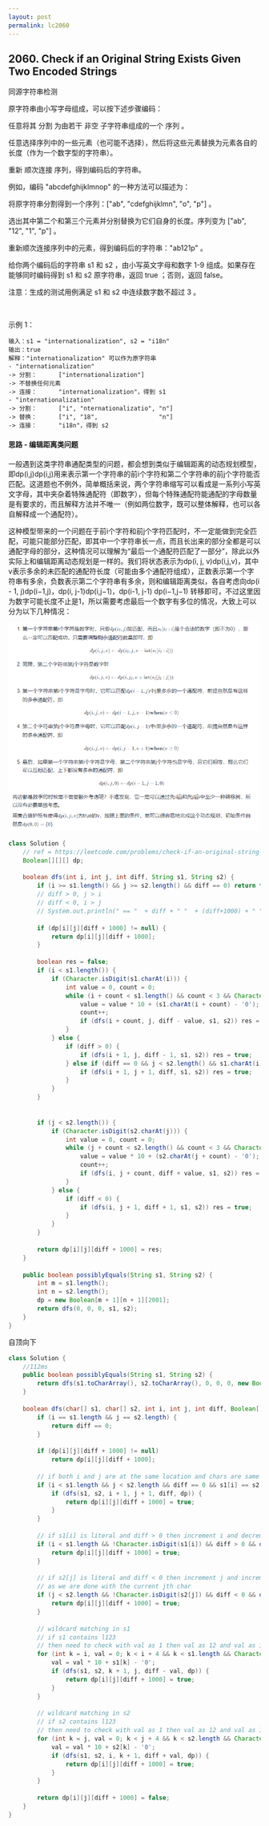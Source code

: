 ```yaml
---
layout: post
permalink: lc2060 
---
```


## 2060. Check if an Original String Exists Given Two Encoded Strings

同源字符串检测

原字符串由小写字母组成，可以按下述步骤编码：

任意将其 分割 为由若干 非空 子字符串组成的一个 序列 。

任意选择序列中的一些元素（也可能不选择），然后将这些元素替换为元素各自的长度（作为一个数字型的字符串）。

重新 顺次连接 序列，得到编码后的字符串。

例如，编码 "abcdefghijklmnop" 的一种方法可以描述为：

将原字符串分割得到一个序列：["ab", "cdefghijklmn", "o", "p"] 。

选出其中第二个和第三个元素并分别替换为它们自身的长度。序列变为 ["ab", "12", "1", "p"] 。

重新顺次连接序列中的元素，得到编码后的字符串："ab121p" 。

给你两个编码后的字符串 s1 和 s2 ，由小写英文字母和数字 1-9 组成。如果存在能够同时编码得到 s1 和 s2 原字符串，返回 true ；否则，返回 false。

注意：生成的测试用例满足 s1 和 s2 中连续数字数不超过 3 。

 

示例 1：

    输入：s1 = "internationalization", s2 = "i18n"
    输出：true
    解释："internationalization" 可以作为原字符串
    - "internationalization" 
    -> 分割：      ["internationalization"]
    -> 不替换任何元素
    -> 连接：      "internationalization"，得到 s1
    - "internationalization"
    -> 分割：      ["i", "nternationalizatio", "n"]
    -> 替换：      ["i", "18",                 "n"]
    -> 连接：      "i18n"，得到 s2

#### 思路 - 编辑距离类问题

一般遇到这类字符串通配类型的问题，都会想到类似于编辑距离的动态规划模型，即dp(i,j)dp(i,j)用来表示第一个字符串的前i个字符和第二个字符串的前j个字符能否匹配。这道题也不例外，简单概括来说，两个字符串缩写可以看成是一系列小写英文字母，其中夹杂着特殊通配符（即数字），但每个特殊通配符能通配的字母数量是有要求的，而且解释方法并不唯一（例如两位数字，既可以整体解释，也可以各自解释成一个通配符）。

这种模型带来的一个问题在于前i个字符和前j个字符匹配时，不一定能做到完全匹配，可能只能部分匹配，即其中一个字符串长一点，而且长出来的部分全都是可以通配字母的部分，这种情况可以理解为“最后一个通配符匹配了一部分”，除此以外实际上和编辑距离动态规划是一样的。我们将状态表示为dp(i, j, v)dp(i,j,v)，其中v表示多余的未匹配的通配符长度（可能由多个通配符组成），正数表示第一个字符串有多余，负数表示第二个字符串有多余，则和编辑距离类似，各自考虑向dp(i - 1, j)dp(i−1,j)，dp(i, j-1)dp(i,j−1)，dp(i-1, j-1) dp(i−1,j−1) 转移即可，不过这里因为数字可能长度不止是1，所以需要考虑最后一个数字有多位的情况，大致上可以分为以下几种情况：

![](/assets/img/blogs/allLC/lc2060_0.png)

```java
class Solution {
    // ref = https://leetcode.com/problems/check-if-an-original-string-exists-given-two-encoded-strings/discuss/1550342/Java-Clean-(DFS-//     /
    Boolean[][][] dp;

    boolean dfs(int i, int j, int diff, String s1, String s2) {
        if (i >= s1.length() && j >= s2.length() && diff == 0) return true;
        // diff > 0, j > i
        // diff < 0, i > j
        // System.out.println(" == "  + diff + " "  + (diff+1000) + " " + dp[i][j][diff + 1000]);

        if (dp[i][j][diff + 1000] != null) {
            return dp[i][j][diff + 1000];
        }

        boolean res = false;
        if (i < s1.length()) {
            if (Character.isDigit(s1.charAt(i))) {
                int value = 0, count = 0;
                while (i + count < s1.length() && count < 3 && Character.isDigit(s1.charAt(i + count))) {
                    value = value * 10 + (s1.charAt(i + count) - '0');
                    count++;
                    if (dfs(i + count, j, diff - value, s1, s2)) res = true;
                }
            } else {
                if (diff > 0) {
                    if (dfs(i + 1, j, diff - 1, s1, s2)) res = true;
                } else if (diff == 0 && j < s2.length() && s1.charAt(i) == s2.charAt(j)) {
                    if (dfs(i + 1, j + 1, diff, s1, s2)) res = true;
                }
            }
        }


        if (j < s2.length()) {
            if (Character.isDigit(s2.charAt(j))) {
                int value = 0, count = 0;
                while (j + count < s2.length() && count < 3 && Character.isDigit(s2.charAt(j + count))) {
                    value = value * 10 + (s2.charAt(j + count) - '0');
                    count++;
                    if (dfs(i, j + count, diff + value, s1, s2)) res = true;
                }
            } else {
                if (diff < 0) {
                    if (dfs(i, j + 1, diff + 1, s1, s2)) res = true;
                }
            }
        }

        return dp[i][j][diff + 1000] = res;
    }

    public boolean possiblyEquals(String s1, String s2) {
        int m = s1.length();
        int n = s2.length();
        dp = new Boolean[m + 1][n + 1][2001];
        return dfs(0, 0, 0, s1, s2);
    }
}
```

自顶向下

```java
class Solution {
    //112ms
    public boolean possiblyEquals(String s1, String s2) {
        return dfs(s1.toCharArray(), s2.toCharArray(), 0, 0, 0, new Boolean[s1.length() + 1][s2.length() + 1][2001]);
    }

    boolean dfs(char[] s1, char[] s2, int i, int j, int diff, Boolean[][][] dp) {
        if (i == s1.length && j == s2.length) {
            return diff == 0;
        }

        if (dp[i][j][diff + 1000] != null)
            return dp[i][j][diff + 1000];

        // if both i and j are at the same location and chars are same then simply increment both pointers
        if (i < s1.length && j < s2.length && diff == 0 && s1[i] == s2[j]) {
            if (dfs(s1, s2, i + 1, j + 1, diff, dp)) {
                return dp[i][j][diff + 1000] = true;
            }
        }

        // if s1[i] is literal and diff > 0 then increment i and decrement diff by 1
        if (i < s1.length && !Character.isDigit(s1[i]) && diff > 0 && dfs(s1, s2, i + 1, j, diff - 1, dp)) {
            return dp[i][j][diff + 1000] = true;
        }

        // if s2[j] is literal and diff < 0 then increment j and increment diff by 1
        // as we are done with the current jth char
        if (j < s2.length && !Character.isDigit(s2[j]) && diff < 0 && dfs(s1, s2, i, j + 1, diff + 1, dp)) {
            return dp[i][j][diff + 1000] = true;
        }

        // wildcard matching in s1
        // if s1 contains l123
        // then need to check with val as 1 then val as 12 and val as 123
        for (int k = i, val = 0; k < i + 4 && k < s1.length && Character.isDigit(s1[k]); k++) {
            val = val * 10 + s1[k] - '0';
            if (dfs(s1, s2, k + 1, j, diff - val, dp)) {
                return dp[i][j][diff + 1000] = true;
            }
        }

        // wildcard matching in s2
        // if s2 contains l123
        // then need to check with val as 1 then val as 12 and val as 123
        for (int k = j, val = 0; k < j + 4 && k < s2.length && Character.isDigit(s2[k]); k++) {
            val = val * 10 + s2[k] - '0';
            if (dfs(s1, s2, i, k + 1, diff + val, dp)) {
                return dp[i][j][diff + 1000] = true;
            }
        }

        return dp[i][j][diff + 1000] = false;
    }
}
```